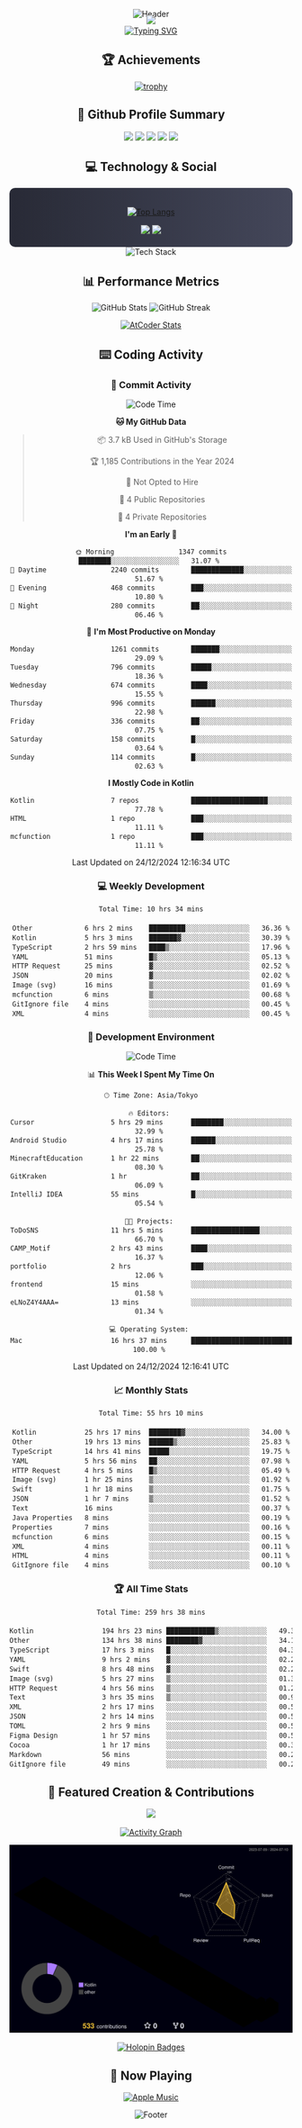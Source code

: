 <div align="center">
  
![Header](https://capsule-render.vercel.app/api?type=waving&color=gradient&customColorList=12&height=300&section=header&text=Welcome%20to%20Batapii's%20Universe&fontSize=50&animation=fadeIn&fontAlignY=40&desc=Android%20Developer%20|%20Kotlin%20LOVE%20)

<div style="margin-top: -20px;">
  <img src="https://readme-typing-svg.herokuapp.com/?lines=Crafting+Android+Experiences;Building+Tomorrow's+Apps+Today;Always+Learning,+Always+Growing&font=Fira%20Code&center=true&width=440&height=45&color=f75c7e&vCenter=true&size=22&pause=1000">
</div>

<a href="https://git.io/typing-svg">
  <img src="https://readme-typing-svg.demolab.com?font=Fira+Code&weight=600&size=28&duration=4000&pause=1000&center=true&vCenter=true&width=800&lines=Hey+there!+I'm+Batapii+%F0%9F%91%8B;Android+Developer+from+Japan+%F0%9F%87%AF%F0%9F%87%B5" alt="Typing SVG" />
</a>

## 🏆 Achievements

[![trophy](https://github-profile-trophy.vercel.app/?username=batapii&theme=onestar&no-frame=true&no-bg=true&column=8&rank=SECRET,SSS,SS,S,AAA,AA,A,B,C,?&margin-w=10&margin-h=10)](https://github.com/ryo-ma/github-profile-trophy)

## 🎯 Github Profile Summary

<div align="center">
  <img src="http://github-profile-summary-cards.vercel.app/api/cards/profile-details?username=batapii&theme=radical" />
  <img src="http://github-profile-summary-cards.vercel.app/api/cards/repos-per-language?username=batapii&theme=radical" />
  <img src="http://github-profile-summary-cards.vercel.app/api/cards/most-commit-language?username=batapii&theme=radical" />
  <img src="http://github-profile-summary-cards.vercel.app/api/cards/stats?username=batapii&theme=radical" />
  <img src="http://github-profile-summary-cards.vercel.app/api/cards/productive-time?username=batapii&theme=radical" />
</div>

## 💻 Technology & Social

<div align="center" style="background: linear-gradient(to right, #282A36, #44475A); padding: 20px; border-radius: 10px;">

[![Top Langs](https://github-readme-stats.vercel.app/api/top-langs/?username=batapii
)](https://github.com/anuraghazra/github-readme-stats)

<div style="margin-top: 15px">
<a href="https://github.com/batapii"><img src="https://img.shields.io/github/followers/batapii?style=for-the-badge&logo=github&label=Follow&color=ff6e96&labelColor=282A36"/></a>
<a href="https://twitter.com/batapii3939"><img src="https://img.shields.io/twitter/follow/batapii?style=for-the-badge&logo=twitter&color=1DA1F2&labelColor=282A36&label= Twitter"/></a>
</div>

</div>

<div align="center">
<img src="https://github-readme-tech-stack.vercel.app/api/cards?title=Tech+Stack&align=center&titleAlign=center&fontSize=20&lineHeight=10&lineCount=4&theme=github_dark&width=800&bg=%230D1117&badge=%23161B22&border=%2321262D&titleColor=%2358A6FF&line1=kotlin%2Ckotlin%2C0095D5%3Bandroid%2Candroid%2C00ff00%3Bjetpackcompose%2Cjetpack%2C4285F4%3B&line2=swift%2Cswift%2CFA7343%3Bfirebase%2Cfirebase%2CFFCA28%3Bgithub%2Cgithub%2C181717%3B&line3=typescript%2Ctypescript%2C3178C6%3Bgraphql%2Cgraphql%2CE10098%3Bsupabase%2Csupabase%2C3FCF8E%3B&line4=gradle%2Cgradle%2C02303A%3Bgitkraken%2Cgitkraken%2C179287%3Bpostman%2Cpostman%2CFF6C37%3B" alt="Tech Stack" />
</div>



## 📊 Performance Metrics

<div align="center">

![GitHub Stats](https://github-readme-stats.vercel.app/api?username=batapii&show_icons=true&theme=radical&hide_border=true&bg_color=0D1117)
![GitHub Streak](https://github-readme-streak-stats.herokuapp.com/?user=batapii&theme=radical&hide_border=true&background=0D1117)

[![AtCoder Stats](https://atcoder-readme-stats.vercel.app/stats/batapii3939?theme=dark&show_history=5&width=495)](https://github.com/iwbc-mzk/atcoder-readme-stats)

</div>

## ⌨️ Coding Activity

### 🌟 Commit Activity
<!--START_SECTION:commit-stats-->
![Code Time](http://img.shields.io/badge/Code%20Time-395%20hrs%2022%20mins-blue)

**🐱 My GitHub Data** 

> 📦 3.7 kB Used in GitHub's Storage 
 > 
> 🏆 1,185 Contributions in the Year 2024
 > 
> 🚫 Not Opted to Hire
 > 
> 📜 4 Public Repositories 
 > 
> 🔑 4 Private Repositories 
 > 
**I'm an Early 🐤** 

```text
🌞 Morning                1347 commits        ████████░░░░░░░░░░░░░░░░░   31.07 % 
🌆 Daytime                2240 commits        █████████████░░░░░░░░░░░░   51.67 % 
🌃 Evening                468 commits         ███░░░░░░░░░░░░░░░░░░░░░░   10.80 % 
🌙 Night                  280 commits         ██░░░░░░░░░░░░░░░░░░░░░░░   06.46 % 
```
📅 **I'm Most Productive on Monday** 

```text
Monday                   1261 commits        ███████░░░░░░░░░░░░░░░░░░   29.09 % 
Tuesday                  796 commits         █████░░░░░░░░░░░░░░░░░░░░   18.36 % 
Wednesday                674 commits         ████░░░░░░░░░░░░░░░░░░░░░   15.55 % 
Thursday                 996 commits         ██████░░░░░░░░░░░░░░░░░░░   22.98 % 
Friday                   336 commits         ██░░░░░░░░░░░░░░░░░░░░░░░   07.75 % 
Saturday                 158 commits         █░░░░░░░░░░░░░░░░░░░░░░░░   03.64 % 
Sunday                   114 commits         █░░░░░░░░░░░░░░░░░░░░░░░░   02.63 % 
```


**I Mostly Code in Kotlin** 

```text
Kotlin                   7 repos             ███████████████████░░░░░░   77.78 % 
HTML                     1 repo              ███░░░░░░░░░░░░░░░░░░░░░░   11.11 % 
mcfunction               1 repo              ███░░░░░░░░░░░░░░░░░░░░░░   11.11 % 
```




 Last Updated on 24/12/2024 12:16:34 UTC
<!--END_SECTION:commit-stats-->

### 💻 Weekly Development
<!--START_SECTION:wakatime-->

```txt
Total Time: 10 hrs 34 mins

Other             6 hrs 2 mins    █████████░░░░░░░░░░░░░░░░   36.36 %
Kotlin            5 hrs 3 mins    ███████▓░░░░░░░░░░░░░░░░░   30.39 %
TypeScript        2 hrs 59 mins   ████▒░░░░░░░░░░░░░░░░░░░░   17.96 %
YAML              51 mins         █▒░░░░░░░░░░░░░░░░░░░░░░░   05.13 %
HTTP Request      25 mins         ▓░░░░░░░░░░░░░░░░░░░░░░░░   02.52 %
JSON              20 mins         ▓░░░░░░░░░░░░░░░░░░░░░░░░   02.02 %
Image (svg)       16 mins         ▒░░░░░░░░░░░░░░░░░░░░░░░░   01.69 %
mcfunction        6 mins          ▒░░░░░░░░░░░░░░░░░░░░░░░░   00.68 %
GitIgnore file    4 mins          ░░░░░░░░░░░░░░░░░░░░░░░░░   00.45 %
XML               4 mins          ░░░░░░░░░░░░░░░░░░░░░░░░░   00.45 %
```

<!--END_SECTION:wakatime-->

### 🔨 Development Environment
<!--START_SECTION:dev-stats-->
![Code Time](http://img.shields.io/badge/Code%20Time-395%20hrs%2022%20mins-blue)

📊 **This Week I Spent My Time On** 

```text
🕑︎ Time Zone: Asia/Tokyo

🔥 Editors: 
Cursor                   5 hrs 29 mins       ████████░░░░░░░░░░░░░░░░░   32.99 % 
Android Studio           4 hrs 17 mins       ██████░░░░░░░░░░░░░░░░░░░   25.78 % 
MinecraftEducation       1 hr 22 mins        ██░░░░░░░░░░░░░░░░░░░░░░░   08.30 % 
GitKraken                1 hr                ██░░░░░░░░░░░░░░░░░░░░░░░   06.09 % 
IntelliJ IDEA            55 mins             █░░░░░░░░░░░░░░░░░░░░░░░░   05.54 % 

🐱‍💻 Projects: 
ToDoSNS                  11 hrs 5 mins       █████████████████░░░░░░░░   66.70 % 
CAMP_Motif               2 hrs 43 mins       ████░░░░░░░░░░░░░░░░░░░░░   16.37 % 
portfolio                2 hrs               ███░░░░░░░░░░░░░░░░░░░░░░   12.06 % 
frontend                 15 mins             ░░░░░░░░░░░░░░░░░░░░░░░░░   01.58 % 
eLNoZ4Y4AAA=             13 mins             ░░░░░░░░░░░░░░░░░░░░░░░░░   01.34 % 

💻 Operating System: 
Mac                      16 hrs 37 mins      █████████████████████████   100.00 % 
```


 Last Updated on 24/12/2024 12:16:41 UTC
<!--END_SECTION:dev-stats-->

### 📈 Monthly Stats
<!--START_SECTION:wakamonth-->

```txt
Total Time: 55 hrs 10 mins

Kotlin            25 hrs 17 mins  ████████▓░░░░░░░░░░░░░░░░   34.00 %
Other             19 hrs 13 mins  ██████▒░░░░░░░░░░░░░░░░░░   25.83 %
TypeScript        14 hrs 41 mins  █████░░░░░░░░░░░░░░░░░░░░   19.75 %
YAML              5 hrs 56 mins   ██░░░░░░░░░░░░░░░░░░░░░░░   07.98 %
HTTP Request      4 hrs 5 mins    █▒░░░░░░░░░░░░░░░░░░░░░░░   05.49 %
Image (svg)       1 hr 25 mins    ▒░░░░░░░░░░░░░░░░░░░░░░░░   01.92 %
Swift             1 hr 18 mins    ▒░░░░░░░░░░░░░░░░░░░░░░░░   01.75 %
JSON              1 hr 7 mins     ▒░░░░░░░░░░░░░░░░░░░░░░░░   01.52 %
Text              16 mins         ░░░░░░░░░░░░░░░░░░░░░░░░░   00.37 %
Java Properties   8 mins          ░░░░░░░░░░░░░░░░░░░░░░░░░   00.19 %
Properties        7 mins          ░░░░░░░░░░░░░░░░░░░░░░░░░   00.16 %
mcfunction        6 mins          ░░░░░░░░░░░░░░░░░░░░░░░░░   00.15 %
XML               4 mins          ░░░░░░░░░░░░░░░░░░░░░░░░░   00.11 %
HTML              4 mins          ░░░░░░░░░░░░░░░░░░░░░░░░░   00.11 %
GitIgnore file    4 mins          ░░░░░░░░░░░░░░░░░░░░░░░░░   00.10 %
```

<!--END_SECTION:wakamonth-->

### 🏆 All Time Stats
<!--START_SECTION:wakaalltime-->

```txt
Total Time: 259 hrs 38 mins

Kotlin                 194 hrs 23 mins ████████████▒░░░░░░░░░░░░   49.30 %
Other                  134 hrs 38 mins ████████▓░░░░░░░░░░░░░░░░   34.15 %
TypeScript             17 hrs 3 mins   █░░░░░░░░░░░░░░░░░░░░░░░░   04.32 %
YAML                   9 hrs 2 mins    ▓░░░░░░░░░░░░░░░░░░░░░░░░   02.29 %
Swift                  8 hrs 48 mins   ▓░░░░░░░░░░░░░░░░░░░░░░░░   02.23 %
Image (svg)            5 hrs 27 mins   ▒░░░░░░░░░░░░░░░░░░░░░░░░   01.38 %
HTTP Request           4 hrs 56 mins   ▒░░░░░░░░░░░░░░░░░░░░░░░░   01.25 %
Text                   3 hrs 35 mins   ▒░░░░░░░░░░░░░░░░░░░░░░░░   00.91 %
XML                    2 hrs 17 mins   ░░░░░░░░░░░░░░░░░░░░░░░░░   00.58 %
JSON                   2 hrs 14 mins   ░░░░░░░░░░░░░░░░░░░░░░░░░   00.57 %
TOML                   2 hrs 9 mins    ░░░░░░░░░░░░░░░░░░░░░░░░░   00.55 %
Figma Design           1 hr 57 mins    ░░░░░░░░░░░░░░░░░░░░░░░░░   00.50 %
Cocoa                  1 hr 17 mins    ░░░░░░░░░░░░░░░░░░░░░░░░░   00.33 %
Markdown               56 mins         ░░░░░░░░░░░░░░░░░░░░░░░░░   00.24 %
GitIgnore file         49 mins         ░░░░░░░░░░░░░░░░░░░░░░░░░   00.21 %
```

<!--END_SECTION:wakaalltime-->


## 🌟 Featured Creation & Contributions

<div align="center">
  <a href="https://github.com/batapii/ToDoSNS">
    <img src="https://github-readme-stats.vercel.app/api/pin/?username=batapii&repo=ToDoSNS&theme=radical&hide_border=true&bg_color=0D1117" />
  </a>

[![Activity Graph](https://github-readme-activity-graph.vercel.app/graph?username=batapii&custom_title=Contribution%20Graph&hide_border=true&theme=radical&bg_color=0D1117)](https://github.com/ashutosh00710/github-readme-activity-graph)

![3D Contrib](./profile-3d-contrib/profile-night-rainbow.svg)

[![Holopin Badges](https://holopin.me/batapii)](https://holopin.io/@batapii)

</div>

## 🎵 Now Playing

<div align="center">
  
[![Apple Music](https://music-profile.rayriffy.com/theme/dark.svg?uid=001005.6598667d2ffd4a10a4f429edd0ba24c4.1156)](https://github.com/rayriffy/apple-music-github-profile)

</div>

![Footer](https://capsule-render.vercel.app/api?type=waving&color=gradient&customColorList=12&height=100&section=footer)

</div>

